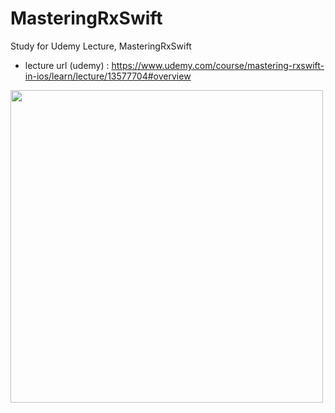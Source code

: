 # MasteringRxSwift
Study for Udemy Lecture, MasteringRxSwift
* lecture url (udemy) : https://www.udemy.com/course/mastering-rxswift-in-ios/learn/lecture/13577704#overview

<div>

<image width="500" src="https://user-images.githubusercontent.com/4410021/192058510-6028a135-1126-499f-ad58-24a1c26b1475.jpeg">

</div>
